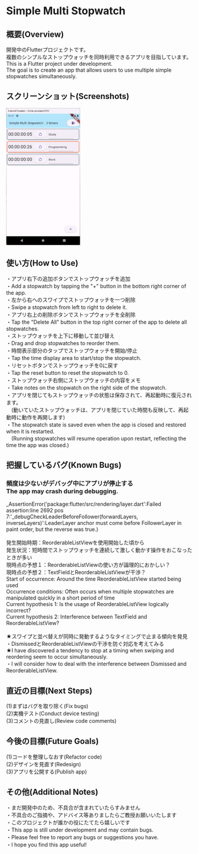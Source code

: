 # Simple Multi Stopwatch

## 概要(Overview)
開発中のFlutterプロジェクトです。<br>
複数のシンプルなストップウォッチを同時利用できるアプリを目指しています。<br>
This is a Flutter project under development. <br>
The goal is to create an app that allows users to use multiple simple stopwatches simultaneously.<br>

## スクリーンショット(Screenshots)
<img alt="Screenshot" src="./screenshots/01.png" width="200px">

## 使い方(How to Use)
・アプリ右下の追加ボタンでストップウォッチを追加 <br>
・Add a stopwatch by tapping the "+" button in the bottom right corner of the app. <br>
・左から右へのスワイプでストップウォッチを一つ削除 <br>
・Swipe a stopwatch from left to right to delete it. <br>
・アプリ右上の削除ボタンでストップウォッチを全削除 <br>
・Tap the "Delete All" button in the top right corner of the app to delete all stopwatches. <br>
・ストップウォッチを上下に移動して並び替え<br>
・Drag and drop stopwatches to reorder them.<br>
・時間表示部分のタップでストップウォッチを開始/停止 <br>
・Tap the time display area to start/stop the stopwatch. <br>
・リセットボタンでストップウォッチを0に戻す <br>
・Tap the reset button to reset the stopwatch to 0. <br>
・ストップウォッチ右側にストップウォッチの内容をメモ <br>
・Take notes on the stopwatch on the right side of the stopwatch. <br>
・アプリを閉じてもストップウォッチの状態は保存されて、再起動時に復元されます。 <br>
　(動いていたストップウォッチは、アプリを閉じていた時間も反映して、再起動時に動作を再開します) <br>
・The stopwatch state is saved even when the app is closed and restored when it is restarted. <br>
　(Running stopwatches will resume operation upon restart, reflecting the time the app was closed.) <br>

## 把握しているバグ(Known Bugs)
### 頻度は少ないがデバッグ中にアプリが停止する<br>The app may crash during debugging.
_AssertionError('package:flutter/src/rendering/layer.dart':Failed assertion:line 2692 pos 7:'_debugCheckLeaderBeforeFollower(forwardLayers, inverseLayers)':LeaderLayer anchor must come before FollowerLayer in paint order, but the reverse was true.)<br>
<br>
発生開始時期：ReorderableListViewを使用開始した頃から<br>
発生状況：短時間でストップウォッチを連続して激しく動かす操作をおこなったときが多い<br>
現時点の予想１：ReorderableListViewの使い方が論理的におかしい？<br>
現時点の予想２：TextFieldとReorderableListViewが干渉？<br>
Start of occurrence: Around the time ReorderableListView started being used<br>
Occurrence conditions: Often occurs when multiple stopwatches are manipulated quickly in a short period of time<br>
Current hypothesis 1: Is the usage of ReorderableListView logically incorrect?<br>
Current hypothesis 2: Interference between TextField and ReorderableListView?<br>
<br>
★スワイプと並べ替えが同時に発動するようなタイミングで止まる傾向を発見<br>
・DismissedとReorderableListViewの干渉を防ぐ対応を考えてみる<br>
★I have discovered a tendency to stop at a timing when swiping and reordering seem to occur simultaneously.<br>
・I will consider how to deal with the interference between Dismissed and ReorderableListView.<br>

## 直近の目標(Next Steps)
(1)まずはバグを取り除く(Fix bugs)<br>
(2)実機テスト(Conduct device testing)<br>
(3)コメントの見直し(Review code comments)<br>

## 今後の目標(Future Goals)
(1)コードを整理しなおす(Refactor code)<br>
(2)デザインを見直す(Redesign)<br>
(3)アプリを公開する(Publish app)<br>

## その他(Additional Notes)
・まだ開発中のため、不具合が含まれていたらすみません<br>
・不具合のご指摘や、アドバイス等ありましたらご教授お願いいたします<br>
・このプロジェクトが誰かの役にたてたら嬉しいです<br>
・This app is still under development and may contain bugs.<br>
・Please feel free to report any bugs or suggestions you have.<br>
・I hope you find this app useful!<br>